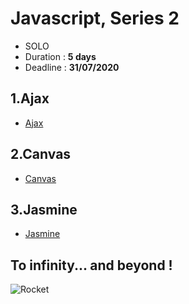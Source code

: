 # Javascript, Series 2

- SOLO
- Duration : **5 days**
- Deadline : **31/07/2020**

## 1.Ajax

- [Ajax](./1.Ajax)

## 2.Canvas

- [Canvas](./2.Canvas)

## 3.Jasmine

- [Jasmine](./3.Jasmine)

## To infinity... and beyond !

![Rocket](rocket.gif)
